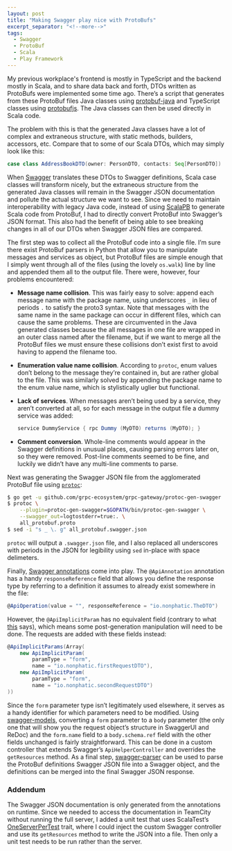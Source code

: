 ```yaml
---
layout: post
title: "Making Swagger play nice with ProtoBufs"
excerpt_separator: "<!--more-->"
tags:
  - Swagger
  - ProtoBuf
  - Scala
  - Play Framework
---
```


My previous workplace's frontend is mostly in TypeScript and the backend mostly in Scala, and to share data back and forth, DTOs written as ProtoBufs were implemented some time ago. There’s a script that generates from these ProtoBuf files Java classes using [protobuf-java](https://github.com/google/protobuf/tree/master/java) and TypeScript classes using [protobufjs](https://www.npmjs.com/package/protobufjs). The Java classes can then be used directly in Scala code.

<!--more-->

The problem with this is that the generated Java classes have a lot of complex and extraneous structure, with static methods, builders, accessors, etc. Compare that to some of our Scala DTOs, which may simply look like this:

```scala
case class AddressBookDTO(owner: PersonDTO, contacts: Seq[PersonDTO])
```

When [Swagger](https://github.com/swagger-api/swagger-play/tree/master/play-2.6/swagger-play2) translates these DTOs to Swagger definitions, Scala case classes will transform nicely, but the extraneous structure from the generated Java classes will remain in the Swagger JSON documentation and pollute the actual structure we want to see. Since we need to maintain interoperability with legacy Java code, instead of using [ScalaPB](https://scalapb.github.io/) to generate Scala code from ProtoBuf, I had to directly convert ProtoBuf into Swagger’s JSON format. This also had the benefit of being able to see breaking changes in all of our DTOs when Swagger JSON files are compared.

The first step was to collect all the ProtoBuf code into a single file. I’m sure there exist ProtoBuf parsers in Python that allow you to manipulate messages and services as object, but ProtoBuf files are simple enough that I simply went through all of the files (using the lovely `os.walk`) line by line and appended them all to the output file. There were, however, four problems encountered:

* **Message name collision**. This was fairly easy to solve: append each message name with the package name, using underscores `_` in lieu of periods `.` to satisfy the proto3 syntax.
Note that messages with the same name in the same package can occur in different files, which can cause the same problems. These are circumvented in the Java generated classes because the all messages in one file are wrapped in an outer class named after the filename, but if we want to merge all the ProtoBuf files we must ensure these collisions don’t exist first to avoid having to append the filename too.
    
* **Enumeration value name collision**. According to `protoc`, enum values don’t belong to the message they’re contained in, but are rather global to the file. This was similarly solved by appending the package name to the enum value name, which is stylistically uglier but functional.

* **Lack of services**. When messages aren’t being used by a service, they aren’t converted at all, so for each message in the output file a dummy service was added: 

  ```scala
  service DummyService { rpc Dummy (MyDTO) returns (MyDTO); }
  ```

* **Comment conversion**. Whole-line comments would appear in the Swagger definitions in unusual places, causing parsing errors later on, so they were removed. Post-line comments seemed to be fine, and luckily we didn’t have any multi-line comments to parse.

Next was generating the Swagger JSON file from the agglomerated ProtoBuf file using [`protoc`](https://github.com/grpc-ecosystem/grpc-gateway):

```bash
$ go get -u github.com/grpc-ecosystem/grpc-gateway/protoc-gen-swagger
$ protoc \
    --plugin=protoc-gen-swagger=$GOPATH/bin/protoc-gen-swagger \
    --swagger_out=logtostderr=true:. \
    all_protobuf.proto
$ sed -i "s _ \. g" all_protobuf.swagger.json
```

`protoc` will output a `.swagger.json` file, and I also replaced all underscores with periods in the JSON for legibility using `sed` in-place with space delimeters.

Finally, [Swagger annotations](https://mvnrepository.com/artifact/io.swagger/swagger-annotations) come into play. The `@ApiAnnotation` annotation has a handy `responseReference` field that allows you define the response type by referring to a definition it assumes to already exist somewhere in the file:

```scala
@ApiOperation(value = "", responseReference = "io.nonphatic.TheDTO")
```

However, the `@ApiImplicitParam` has no equivalent field (contrary to what [this](https://github.com/swagger-api/swagger-core/issues/864#issuecomment-99580005) says), which means some post-generation manipulation will need to be done. The requests are added with these fields instead:

```scala
@ApiImplicitParams(Array(
    new ApiImplicitParam(
        paramType = "form", 
        name = "io.nonphatic.firstRequestDTO"),
    new ApiImplicitParam(
        paramType = "form", 
        name = "io.nonphatic.secondRequestDTO")
))
```

Since the `form` parameter type isn’t legitimately used elsewhere, it serves as a handy identifier for which parameters need to be modified. Using [swagger-models](https://mvnrepository.com/artifact/io.swagger/swagger-models), converting a `form` parameter to a `body` parameter (the only one that will show you the request object’s structure in SwaggerUI and ReDoc) and the `form.name` field to a `body.schema.ref` field with the other fields unchanged is fairly straightforward. This can be done in a custom controller that extends Swagger’s `ApiHelperController` and overrides the `getResources` method. As a final step, [swagger-parser](https://mvnrepository.com/artifact/io.swagger/swagger-parser) can be used to parse the ProtoBuf definitions Swagger JSON file into a Swagger object, and the definitions can be merged into the final Swagger JSON response.

### Addendum

The Swagger JSON documentation is only generated from the annotations on runtime. Since we needed to access the documentation in TeamCity without running the full server, I added a unit test that uses ScalaTest’s [OneServerPerTest](https://www.playframework.com/documentation/2.6.x/ScalaFunctionalTestingWithScalaTest#testing-with-a-server) trait, where I could inject the custom Swagger controller and use its `getResources` method to write the JSON into a file. Then only a unit test needs to be run rather than the server.
